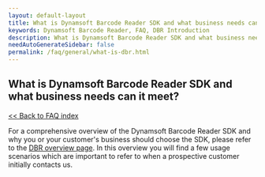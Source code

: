 ```yaml
---
layout: default-layout
title: What is Dynamsoft Barcode Reader SDK and what business needs can it meet?
keywords: Dynamsoft Barcode Reader, FAQ, DBR Introduction
description: What is Dynamsoft Barcode Reader SDK and what business needs can it meet?
needAutoGenerateSidebar: false
permalink: /faq/general/what-is-dbr.html
---
```


## What is Dynamsoft Barcode Reader SDK and what business needs can it meet?

[<< Back to FAQ index](index.md)

For a comprehensive overview of the Dynamsoft Barcode Reader SDK and why you or your customer's business should choose the SDK, please refer to the [DBR overview page](https://www.dynamsoft.com/barcode-reader/overview/). In this overview you will find a few usage scenarios which are important to refer to when a prospective customer initially contacts us.
